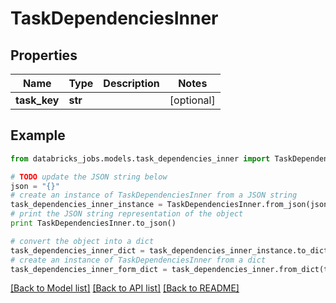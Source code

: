 # TaskDependenciesInner


## Properties
Name | Type | Description | Notes
------------ | ------------- | ------------- | -------------
**task_key** | **str** |  | [optional] 

## Example

```python
from databricks_jobs.models.task_dependencies_inner import TaskDependenciesInner

# TODO update the JSON string below
json = "{}"
# create an instance of TaskDependenciesInner from a JSON string
task_dependencies_inner_instance = TaskDependenciesInner.from_json(json)
# print the JSON string representation of the object
print TaskDependenciesInner.to_json()

# convert the object into a dict
task_dependencies_inner_dict = task_dependencies_inner_instance.to_dict()
# create an instance of TaskDependenciesInner from a dict
task_dependencies_inner_form_dict = task_dependencies_inner.from_dict(task_dependencies_inner_dict)
```
[[Back to Model list]](../README.md#documentation-for-models) [[Back to API list]](../README.md#documentation-for-api-endpoints) [[Back to README]](../README.md)


